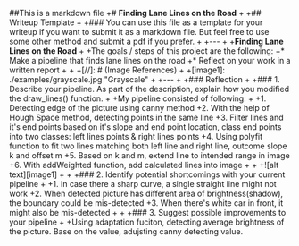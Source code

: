 ##This is a markdown file
+# **Finding Lane Lines on the Road** 
+
+## Writeup Template
+
+### You can use this file as a template for your writeup if you want to submit it as a markdown file. But feel free to use some other method and submit a pdf if you prefer.
+
+---
+
+**Finding Lane Lines on the Road**
+
+The goals / steps of this project are the following:
+* Make a pipeline that finds lane lines on the road
+* Reflect on your work in a written report
+
+
+[//]: # (Image References)
+
+[image1]: ./examples/grayscale.jpg "Grayscale"
+
+---
+
+### Reflection
+
+### 1. Describe your pipeline. As part of the description, explain how you modified the draw_lines() function.
+
+My pipeline consisted of following: 
+
+1. Detecting edge of the picture using canny method
+2. With the help of Hough Space method, detecting points in the same line
+3. Filter lines and it's end points based on it's slope and end point location, class end points into two classes: left lines points & right lines points
+4. Using polyfit function to fit two lines matching both left line and right line, outcome slope k and offset m
+5. Based on k and m, extend line to intended range in image
+6. With addWeighted function, add calculated lines into image
+
+
+![alt text][image1]
+
+
+### 2. Identify potential shortcomings with your current pipeline
+
+1. In case there a sharp curve, a single straight line might not work
+2. When detected picture has different area of brightness(shadow), the boundary could be mis-detected
+3. When there's white car in front, it might also be mis-detected
+
+
+### 3. Suggest possible improvements to your pipeline
+
+Using adaptation fuciton, detecting average brightness of the picture. Base on the value, adujsting canny detecting value. 
